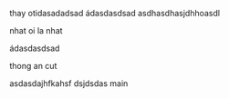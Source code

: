 thay otidasadadsad
ádasdasdsad
asdhasdhasjdhhoasdl



nhat oi la nhat

ádasdasdsad

thong an cut

asdasdajhfkahsf
dsjdsdas main

